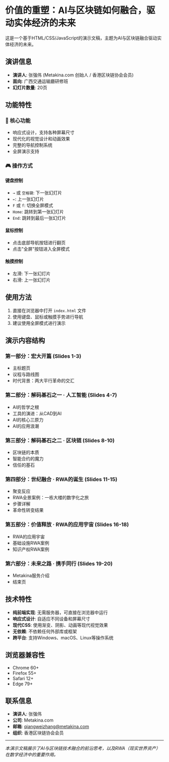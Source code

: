 # 价值的重塑：AI与区块链如何融合，驱动实体经济的未来

这是一个基于HTML/CSS/JavaScript的演示文稿，主题为AI与区块链融合驱动实体经济的未来。

## 演讲信息

- **演讲人**: 张强伟 (Metakina.com 创始人 / 香港区块链协会会员)
- **面向**: 广西交通运输廳研修班
- **幻灯片数量**: 20页

## 功能特性

### 🎯 核心功能
- 响应式设计，支持各种屏幕尺寸
- 现代化的视觉设计和动画效果
- 完整的导航控制系统
- 全屏演示支持

### 🎮 操作方式

#### 键盘控制
- `→` 或 `空格键`: 下一张幻灯片
- `←`: 上一张幻灯片
- `F` 或 `f`: 切换全屏模式
- `Home`: 跳转到第一张幻灯片
- `End`: 跳转到最后一张幻灯片

#### 鼠标控制
- 点击底部导航按钮进行翻页
- 点击"全屏"按钮进入全屏模式

#### 触摸控制
- 左滑: 下一张幻灯片
- 右滑: 上一张幻灯片

## 使用方法

1. 直接在浏览器中打开 `index.html` 文件
2. 使用键盘、鼠标或触摸手势进行导航
3. 建议使用全屏模式进行演示

## 演示内容结构

### 第一部分：宏大开篇 (Slides 1-3)
- 主标题页
- 议程与路线图
- 时代背景：两大平行革命的交汇

### 第二部分：解码基石之一 · 人工智能 (Slides 4-7)
- AI的哲学之根
- 工具的演进：从CAD到AI
- AI的核心三原力
- AI的应用浪潮

### 第三部分：解码基石之二 · 区块链 (Slides 8-10)
- 区块链的本质
- 智能合约的魔力
- 信任的基石

### 第四部分：世纪融合 · RWA的诞生 (Slides 11-15)
- 聚变反应
- RWA全景案例：一栋大楼的数字化之旅
- 步骤详解
- 革命性转变结果

### 第五部分：价值释放 · RWA的应用宇宙 (Slides 16-18)
- RWA的应用宇宙
- 基础设施RWA案例
- 知识产权RWA案例

### 第六部分：未来之路 · 携手同行 (Slides 19-20)
- Metakina服务介绍
- 结束页

## 技术特性

- **纯前端实现**: 无需服务器，可直接在浏览器中运行
- **响应式设计**: 自适应不同设备和屏幕尺寸
- **现代CSS**: 使用渐变、阴影、动画等现代视觉效果
- **无依赖**: 不依赖任何外部库或框架
- **跨平台**: 支持Windows、macOS、Linux等操作系统

## 浏览器兼容性

- Chrome 60+
- Firefox 55+
- Safari 12+
- Edge 79+

## 联系信息

- **演讲人**: 张强伟
- **公司**: Metakina.com
- **邮箱**: qiangweizhang@metakina.com
- **组织**: 香港区块链协会会员

---

*本演示文稿展示了AI与区块链技术融合的前沿思考，以及RWA（现实世界资产）在数字经济中的重要作用。*